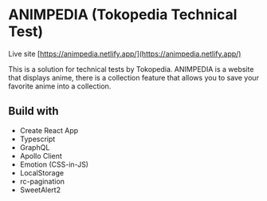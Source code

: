 # ANIMPEDIA (Tokopedia Technical Test)

Live site [https://animpedia.netlify.app/](https://animpedia.netlify.app/)

This is a solution for technical tests by Tokopedia. ANIMPEDIA is a website that displays anime, there is a collection feature that allows you to save your favorite anime into a collection.

## Build with

- Create React App
- Typescript
- GraphQL
- Apollo Client
- Emotion (CSS-in-JS)
- LocalStorage
- rc-pagination
- SweetAlert2